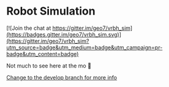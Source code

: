# Robot Simulation

[![Join the chat at https://gitter.im/geo7/vrbh_sim](https://badges.gitter.im/geo7/vrbh_sim.svg)](https://gitter.im/geo7/vrbh_sim?utm_source=badge&utm_medium=badge&utm_campaign=pr-badge&utm_content=badge)

Not much to see here at the mo :chicken:

[Change to the develop branch for more info](https://github.com/geo7/vrbh_sim/tree/develop)

